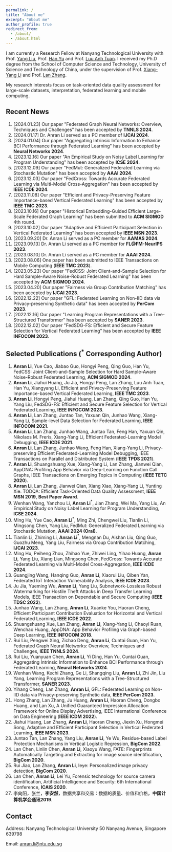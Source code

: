 ```yaml
---
permalink: /
title: "About me"
excerpt: "About me"
author_profile: true
redirect_from: 
  - /about/
  - /about.html
---
```

I am currently a Research Fellow at Nanyang Technological University with Prof. [Yang Liu](https://personal.ntu.edu.sg/yangliu/), Prof. [Han Yu](https://personal.ntu.edu.sg/han.yu/) and Prof. [Luu Anh Tuan](https://tuanluu.github.io/). I received my Ph.D degree from the School of Computer Science and Technology, University of Science and Technology of China, under the supervision of Prof. [Xiang-Yang Li](http://staff.ustc.edu.cn/~xiangyangli/index.html) and Prof. [Lan Zhang](http://cs.ustc.edu.cn/2020/0706/c23235a460088/page.htm). 

My research interests focus on task-oriented data quality assessment for large-scale datasets, interpretation, federated learning and mobile computing. 


Recent News
------
1. [2024.01.23] Our paper "Federated Graph Neural Networks: Overview, Techniques and Challenges" has been accepted by **TNNLS 2024**.
2. [2024.01.17] Dr. Anran Li served as a PC member of **IJCAI 2024**.
3. [2024.01.04] Our paper "Aggregating Intrinsic Information to Enhance BCI Performance through Federated Learning" has been accepted by **Neural Networks 2024**. 
4. [2023.12.16] Our paper "An Empirical Study on Noisy Label Learning for Program Understanding" has been accepted by **ICSE 2024**.
5. [2023.12.09] Our paper "FedMut: Generalized Federated Learning via Stochastic Mutation" has been accepted by **AAAI 2024**. 
6. [2023.12.03] Our paper "FedCross: Towards Accurate Federated Learning via Multi-Model Cross-Aggregation" has been accepted by **IEEE ICDE 2024**.
7. [2023.11.08] Our paper "Efficient and Privacy-Preserving Feature Importance-based Vertical Federated Learning" has been accepted by **IEEE TMC 2023**. 
8. [2023.10.16] Our paper "Historical Embedding-Guided Efficient Large-Scale Federated Graph Learning" has been submitted to **ACM SIGMOD** 4th round.
9. [2023.10.02] Our paper "Adaptive and Efficient Participant Selection in Vertical Federated Learning" has been accepted by **IEEE MSN 2023**.
10. [2023.09.20] Dr. Anran Li served as a PC member for **AAMAS 2024**.
11. [2023.09.13] Dr. Anran Li served as a PC member for **FL@FM-NeurIPS 2023**. 
12. [2023.08.10] Dr. Anran Li served as a PC member for **AAAI 2024**.
13. [2023.08.06] One paper has been submitted to IEEE Transactions on Mobile Computing (**IEEE TMC 2023**).
14. [2023.05.23] Our paper "FedCSS: Joint Client-and-Sample Selection for Hard Sample-Aware Noise-Robust Federated Learning" has been accepted by **ACM SIGMOD 2024**. 
15. [2023.04.20] Our paper "Fairness via Group Contribution Matching" has been accepted by **IJCAI 2023**.
16. [2022.12.22] Our paper "GFL: Federated Learning on Non-IID data via Privacy-preserving Synthetic data" has been accepted by **PerCom 2023**.
17. [2022.12.16] Our paper "Learning Program Representations with a Tree-Structured Transformer" has been accepted by **SANER 2023**.
18. [2022.12.02] Our paper "FedSDG-FS: Efficient and Secure Feature Selection for Vertical Federated Learning" has been accepted by **IEEE INFOCOM 2023**. 

Selected Publications ($^*$ Corresponding Author)
------
1. **Anran Li**, Yue Cao, Jiabao Guo, Hongyi Peng, Qing Guo, Han Yu, FedCSS: Joint Client-and-Sample Selection for Hard Sample-Aware Noise-Robust Federated Learning, **ACM SIGMOD 2024**.
2. **Anran Li**, Jiahui Huang, Ju Jia, Hongyi Peng, Lan Zhang, Luu Anh Tuan, Han Yu, Xiangyang Li, Efficient and Privacy-Preserving Feature Importance-based Vertical Federated Learning, **IEEE TMC 2023**.
3. **Anran Li**, Hongyi Peng, Jiahui Huang, Lan Zhang, Qing Guo, Han Yu, Yang Liu, FedSDG-FS: Efficient and Secure Feature Selection for Vertical Federated Learning, **IEEE INFOCOM 2023**.
4. **Anran Li**, Lan Zhang, Juntao Tan, Yaxuan Qin, Junhao Wang, Xiang-Yang Li, Sample-level Data Selection for Federated Learning, **IEEE INFOCOM 2021**.
5. **Anran Li**, Lan Zhang, Junhao Wang, Juntao Tan, Feng Han, Yaxuan Qin, Nikolaos M. Freris, Xiang-Yang Li, Efficient Federated-Learning Model Debugging, **IEEE ICDE 2021**.
6. **Anran Li**, Lan Zhang, Junhao Wang, Feng Han, Xiang-Yang Li, Privacy-preserving Efficient Federated-Learning Model Debugging, IEEE Transactions on Parallel and Distributed System (**IEEE TPDS 2021**).
7. **Anran Li**, Shuangshuang Xue, Xiang-Yang Li, Lan Zhang, Jianwei Qian, AppDNA: Profiling App Behavior via Deep-Learning on Function Call Graphs, IEEE Transactions on Emerging Topics in Computing (**IEEE TETC 2020**).
8. **Anran Li**, Lan Zhang, Jianwei Qian, Xiang Xiao, Xiang-Yang Li, Yunting Xie. TODQA: Efficient Task-Oriented Data Quality Assessment, **IEEE MSN 2019**, **Best Paper Award**.
9. Wenhan Wang, Yanzhou Li, **Anran Li**$^*$, Jian Zhang, Wei Ma, Yang Liu, An Empirical Study on Noisy Label Learning for Program
Understanding, **ICSE 2024**. 
10. Ming Hu, Yue Cao, **Anran Li**$^*$, Ming Zhi, Chengwei Liu, Tianlin Li, Mingsong Chen, Yang Liu, FedMut: Generalized Federated Learning via Stochastic Mutation, **AAAI 2024 (Oral)**. 
11. Tianlin Li, Zhiming Li, **Anran Li**$^*$, Mengnan Du, Aishan Liu, Qing Guo, Guozhu Meng, Yang Liu, Fairness via Group Contribution Matching,  **IJCAI 2023**.
12. Ming Hu, Peiheng Zhou, Zhihao Yue, Zhiwei Ling, Yihao Huang, **Anran Li**, Yang Liu, Xiang Lian, Mingsong Chen, FedCross: Towards Accurate Federated Learning via Multi-Model Cross-Aggregation, **IEEE ICDE 2024**. 
13. Guangjing Wang, Hanqing Guo, **Anran Li**, Xiaorui Liu, Qiben Yan, Federated IoT Interaction Vulnerability Analysis, **IEEE ICDE 2023**.
14. Ju Jia, Yueming Wu, **Anran Li**, Yang Liu, Subnetwork-Lossless Robust Watermarking for Hostile Theft Attacks in Deep Transfer Learning Models, IEEE Transaction on Dependable and Secure Computing (**IEEE TDSC 2022**).
15. Junhao Wang, Lan Zhang, **Anran Li**, Xuanke You, Haoran Cheng, Efficient Participant Contribution Evaluation for Horizontal and Vertical Federated Learning, **IEEE ICDE 2022**.
16. Shuangshuang Xue, Lan Zhang, **Anran Li**, Xiang-Yang Li, Chaoyi Ruan, Wenchao Huang, AppDNA: App Behavior Profiling via Graph-based Deep Learning, **IEEE INFOCOM 2018**.
17. Rui Liu, Pengwei Xing, Zichao Deng, **Anran Li**, Cuntai Guan, Han Yu, Federated Graph Neural Networks: Overview, Techniques and Challenges, **IEEE TNNLS 2024**.
18. Rui Liu, Yuanyuan Chen, **Anran Li**, Yi Ding, Han Yu, Cuntai Guan, Aggregating Intrinsic Information to Enhance BCI Performance through Federated Learning, **Neural Networks 2024**. 
19. Wenhan Wang, Kechi Zhang, Ge Li, Shangqing Liu, **Anran Li**, Zhi Jin, Liu Yang, Learning Program Representations with a Tree-Structured Transformer, **SANER 2023**.
20. Yihang Cheng, Lan Zhang, **Anran Li**, GFL: Federated Learning on Non-IID data via Privacy-preserving Synthetic data, **IEEE PerCom 2023**.
21. Hong Zhang, Lan Zhang, Ju Huang, **Anran Li**, Haoran Cheng, Dongbo Huang, and Lan Xu, A Unified Guaranteed Impression Allocation Framework for Online Display Advertising, IEEE International Conference on Data Engineering (**IEEE ICDM 2022**).
22. Jiahui Huang, Lan Zhang, **Anran Li**, Haoran Cheng, Jiexin Xu, Hongmei Song, Adaptive and Efficient Participant Selection in Vertical Federated Learning, **IEEE MSN 2023**.
23. Juntao Tan, Lan Zhang, Yang Liu, **Anran Li**, Ye Wu, Residue-based Label Protection Mechanisms in Vertical Logistic Regression,  **BigCom 2022**.
24. Lan Chen, Linlin Chen, **Anran Li**, Xiaoyu Wang, FATE: Fingerprints Automatically Targeting and Extracting for image source identification, **BigCom 2020**.
25. Rui Jiao, Lan Zhang, **Anran Li**, Ieye: Personalized image privacy detection, **BigCom 2020**.
26. Lan Chen, **Anran Li**, Lei Yu, Forensic technology for source camera identification, Artificial Intelligence and Security: 6th International Conference, **ICAIS 2020**.
27. 李向阳，张兰，**李安然**，数据共享和交易：数据的质量、价值和价格，**中国计算机学会通讯2019**. 

## Contact

Address: Nanyang Technological University 50 Nanyang Avenue, Singapore 639798

Email: anran.li@ntu.edu.sg 




